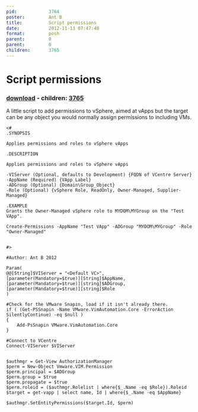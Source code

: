 ```yaml
---
pid:            3764
poster:         Ant B
title:          Script permissions
date:           2012-11-13 07:47:40
format:         posh
parent:         0
parent:         0
children:       3765
---
```


# Script permissions

### [download](3764.ps1) - children: [3765](3765.md)

A little script to add permissions to vSphere, aimed at vApps but the target can be any object you would normally assign permissions to including VMs.

```posh
<#
.SYNOPSIS

Applies permissions and roles to vSphere vApps

.DESCRIPTION

Applies permissions and roles to vSphere vApps

-VIServer (Optional, defaults to Development) {FQDN of VCentre Server}
-AppName (Required) {VApp Label}
-ADGroup (Optional) {Domain\Group_Object}
-Role (Optional) {vSphere Role, ReadOnly, Owner-Managed, Supplier-Managed}

.EXAMPLE
Grants the Owner-Managed vSphere role to MYDOM\MYGroup on the "Test VApp".

Create-Permissions -AppName "Test VApp" -ADGroup "MYDOM\MYGroup" -Role "Owner-Managed"


#>

#Author: Ant B 2012

Param(
@@[String]$VIServer = "<Default VC>",
[parameter(Mandatory=$true)][String]$AppName,
[parameter(Mandatory=$true)][string]$ADGroup,
[parameter(Mandatory=$true)][string]$Role
)
    
#Check for the VMware Snapin, load if it isn't already there.
if ( (Get-PSSnapin -Name VMware.VimAutomation.Core -ErrorAction SilentlyContinue) -eq $null )
{
    Add-PsSnapin VMware.VimAutomation.Core
}

#Connect to VCentre
Connect-VIServer $VIServer


$authmgr = Get-View AuthorizationManager
$perm = New-Object Vmware.VIM.Permission
$perm.principal = $ADGroup
$perm.group = $true
$perm.propagate = $true
$perm.roleid = ($authmgr.Rolelist | where{$_.Name -eq $Role}).Roleid
$target = get-vapp | select name, Id | where{$_.Name -eq $AppName}

$authmgr.SetEntityPermissions($target.Id, $perm)


```
